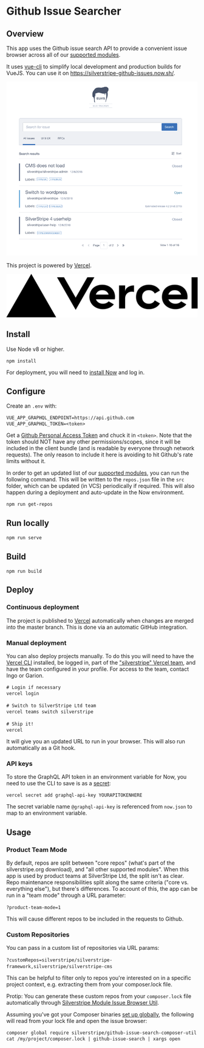 # Github Issue Searcher

## Overview

This app uses the Github issue search API to provide
a convenient issue browser across all of our
[supported modules](https://www.silverstripe.org/software/addons/silverstripe-commercially-supported-module-list/).

It uses [vue-cli](https://github.com/vuejs/vue-cli/blob/dev/docs/cli.md)
to simplify local development and production builds for VueJS.
You can use it on https://silverstripe-github-issues.now.sh/.

![Preview](_img/preview.png)


This project is powered by [Vercel](https://vercel.com).

![Vercel logo](_img/vercel-logotype-dark.png)
## Install

Use Node v8 or higher.

```
npm install
```

For deployment, you will need to [install Now](https://zeit.co/download) and log in.

## Configure

Create an `.env` with:

```
VUE_APP_GRAPHQL_ENDPOINT=https://api.github.com
VUE_APP_GRAPHQL_TOKEN=<token>
```

Get a [Github Personal Access Token](https://github.com/settings/tokens) and chuck it in `<token>`.
Note that the token should NOT have any other permissions/scopes, since it will be included
in the client bundle (and is readable by everyone through network requests).
The only reason to include it here is avoiding to hit Github's rate limits without it.

In order to get an updated list of our [supported modules](https://www.silverstripe.org/software/addons/silverstripe-commercially-supported-module-list/),
you can run the following command. This will be written to the `repos.json` file in the `src` folder, which can be
updated (in VCS) periodically if required. This will also happen during a deployment and auto-update in the
Now environment.

```
npm run get-repos
```

## Run locally

```
npm run serve
```

## Build

```
npm run build
```

## Deploy

### Continuous deployment

The project is published to [Vercel](https://vercel.com) automatically when changes are merged into the master branch.
This is done via an automatic GitHub integration.

### Manual deployment

You can also deploy projects manually. To do this you will need to have the [Vercel CLI](https://vercel.com/cli) installed, be
logged in, part of the ["silverstripe" Vercel team](https://vercel.com/teams/silverstripe/settings/members), 
and have the team configured in your profile. For access to the team, contact Ingo or Garion.

```
# Login if necessary
vercel login

# Switch to SilverStripe Ltd team
vercel teams switch silverstripe

# Ship it!
vercel
```

It will give you an updated URL to run in your browser. This will also run automatically as a Git hook.

### API keys

To store the GraphQL API token in an environment variable for Now, you need to use the CLI to save is as a
[secret](https://zeit.co/docs/v2/deployments/environment-variables-and-secrets#securing-environment-variables-using-secrets):

```
vercel secret add graphql-api-key YOURAPITOKENHERE
``` 

The secret variable name `@graphql-api-key` is referenced from `now.json` to map to an environment variable.

## Usage

### Product Team Mode

By default, repos are split between "core repos" (what's part of the silverstripe.org download),
and "all other supported modules". When this app is used by product teams at SilverStripe Ltd,
the split isn't as clear. Repo maintenance responsibilities split along the same criteria
("core vs. everything else"), but there's differences. To account of this,
the app can be run in a "team mode" through a URL parameter:

`?product-team-mode=1`

This will cause different repos to be included in the requests to Github.

### Custom Repositories

You can pass in a custom list of repositories via URL params:

`?customRepos=silverstripe/silverstripe-framework,silverstripe/silverstripe-cms`

This can be helpful to filter only to repos you're interested on in a specific project context,
e.g. extracting them from your composer.lock file.

Protip: You can generate these custom repos from your `composer.lock` file automatically
through [Silverstripe Module Issue Browser Util](https://github.com/silverstripe/silverstripe-github-issue-search-composer-util).

Assuming you've got your Composer binaries [set up globally](https://stackoverflow.com/questions/25373188/how-to-place-the-composer-vendor-bin-directory-in-your-path),
the following will read from your lock file and open the issue browser:

```
composer global require silverstripe/github-issue-search-composer-util
cat /my/project/composer.lock | github-issue-search | xargs open
```
